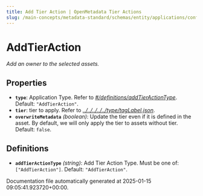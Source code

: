 ```yaml
---
title: Add Tier Action | OpenMetadata Tier Actions
slug: /main-concepts/metadata-standard/schemas/entity/applications/configuration/external/automator/addtieraction
---
```


# AddTierAction

*Add an owner to the selected assets.*

## Properties

- **`type`**: Application Type. Refer to *[#/definitions/addTierActionType](#definitions/addTierActionType)*. Default: `"AddTierAction"`.
- **`tier`**: tier to apply. Refer to *[../../../../../type/tagLabel.json](#/../../../../type/tagLabel.json)*.
- **`overwriteMetadata`** *(boolean)*: Update the tier even if it is defined in the asset. By default, we will only apply the tier to assets without tier. Default: `false`.
## Definitions

- **`addTierActionType`** *(string)*: Add Tier Action Type. Must be one of: `["AddTierAction"]`. Default: `"AddTierAction"`.


Documentation file automatically generated at 2025-01-15 09:05:41.923720+00:00.
